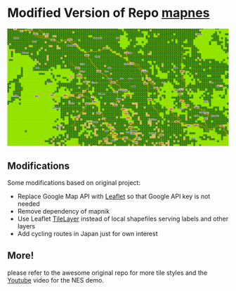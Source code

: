 # Modified Version of Repo [mapnes](https://github.com/ciciplusplus/mapnes)

![preview](screenshot.PNG)

## Modifications

Some modifications based on original project:

- Replace Google Map API with [Leaflet](https://leafletjs.com/) so that Google API key is not needed
- Remove dependency of mapnik
- Use Leaflet [TileLayer](https://leafletjs.com/examples/map-panes/) instead of local shapefiles serving labels and other layers
- Add cycling routes in Japan just for own interest

## More!

please refer to the awesome original repo for more tile styles and the [Youtube](https://www.youtube.com/watch?v=5vcPnk-6saw) video for the NES demo.
